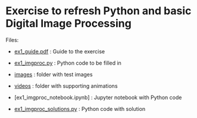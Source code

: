# Exercise to refresh Python and basic Digital Image Processing

Files:
- [ex1_guide.pdf](ex1_guide.pdf) : Guide to the exercise
- [ex1_imgproc.py](ex1_imgproc.py) : Python code to be filled in
- [images](images/) : folder with test images
- [videos](videos/) : folder with supporting animations

- [ex1_imgproc_notebook.ipynb] : Jupyter notebook with Python code
- [ex1_imgproc_solutions.py](ex1_imgproc_solutions.py) : Python code with solution